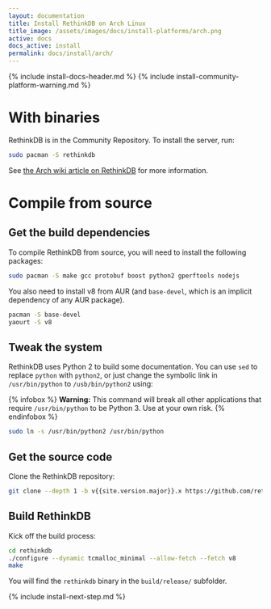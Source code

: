 ```yaml
---
layout: documentation
title: Install RethinkDB on Arch Linux
title_image: /assets/images/docs/install-platforms/arch.png
active: docs
docs_active: install
permalink: docs/install/arch/
---
```

{% include install-docs-header.md %}
{% include install-community-platform-warning.md %}
# With binaries #
RethinkDB is in the Community Repository. To install the server, run:

```bash
sudo pacman -S rethinkdb
```

See [the Arch wiki article on RethinkDB](https://wiki.archlinux.org/index.php/RethinkDB) for more information.


# Compile from source #

## Get the build dependencies ##
To compile RethinkDB from source, you will need to install the following packages:

```bash
sudo pacman -S make gcc protobuf boost python2 gperftools nodejs
```

You also need to install v8 from AUR (and `base-devel`, which is an implicit dependency
of any AUR package).

```bash
pacman -S base-devel
yaourt -S v8
```

## Tweak the system ##

RethinkDB uses Python 2 to build some documentation. You can use `sed`
to replace `python` with `python2`, or just change the symbolic link in
`/usr/bin/python` to `/usb/bin/python2` using:

{% infobox %}
__Warning:__ This command will break all other applications that require
`/usr/bin/python` to be Python 3. Use at your own risk.
{% endinfobox %}

```bash
sudo ln -s /usr/bin/python2 /usr/bin/python
```

## Get the source code ##
Clone the RethinkDB repository:

```bash
git clone --depth 1 -b v{{site.version.major}}.x https://github.com/rethinkdb/rethinkdb.git
```

## Build RethinkDB ##
Kick off the build process:

```bash
cd rethinkdb
./configure --dynamic tcmalloc_minimal --allow-fetch --fetch v8
make
```

You will find the `rethinkdb` binary in the `build/release/` subfolder.  

{% include install-next-step.md %}
